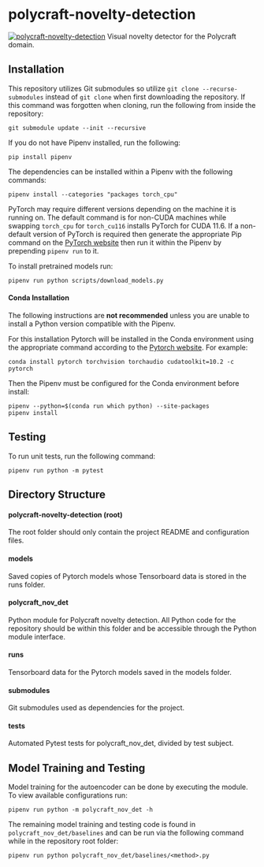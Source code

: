 # polycraft-novelty-detection
[![polycraft-novelty-detection](https://github.com/tufts-ai-robotics-group/polycraft-novelty-detection/actions/workflows/main.yml/badge.svg)](https://github.com/tufts-ai-robotics-group/polycraft-novelty-detection/actions/workflows/main.yml)
Visual novelty detector for the Polycraft domain.

## Installation

This repository utilizes Git submodules so utilize ```git clone --recurse-submodules``` instead of ```git clone``` when first downloading the repository. If this command was forgotten when cloning, run the following from inside the repository:
```
git submodule update --init --recursive
```

If you do not have Pipenv installed, run the following:
```
pip install pipenv
```
The dependencies can be installed within a Pipenv with the following commands:
```
pipenv install --categories "packages torch_cpu"
```
PyTorch may require different versions depending on the machine it is running on. The default command is for non-CUDA machines while swapping `torch_cpu` for `torch_cu116` installs PyTorch for CUDA 11.6. If a non-default version of PyTorch is required then generate the appropriate Pip command on the [PyTorch website](https://pytorch.org/get-started/locally/) then run it within the Pipenv by prepending ```pipenv run``` to it.

To install pretrained models run:
```
pipenv run python scripts/download_models.py
```

#### Conda Installation

The following instructions are **not recommended** unless you are unable to install a Python version compatible with the Pipenv.

For this installation Pytorch will be installed in the Conda environment using the appropriate command according to the [Pytorch website](https://pytorch.org/get-started/locally/). For example:
```
conda install pytorch torchvision torchaudio cudatoolkit=10.2 -c pytorch
```

Then the Pipenv must be configured for the Conda environment before install:
```
pipenv --python=$(conda run which python) --site-packages
pipenv install
```

## Testing
To run unit tests, run the following command:
```
pipenv run python -m pytest
```

## Directory Structure

#### polycraft-novelty-detection (root)

The root folder should only contain the project README and configuration files.

#### models

Saved copies of Pytorch models whose Tensorboard data is stored in the runs folder.

#### polycraft_nov_det

Python module for Polycraft novelty detection. All Python code for the repository should be within this folder and be accessible through the Python module interface.

#### runs

Tensorboard data for the Pytorch models saved in the models folder.

#### submodules

Git submodules used as dependencies for the project.

#### tests

Automated Pytest tests for polycraft_nov_det, divided by test subject.

## Model Training and Testing

Model training for the autoencoder can be done by executing the module. To view available configurations run:

```
pipenv run python -m polycraft_nov_det -h
```

The remaining model training and testing code is found in ```polycraft_nov_det/baselines``` and can be run via the following command while in the repository root folder:

```
pipenv run python polycraft_nov_det/baselines/<method>.py
```
